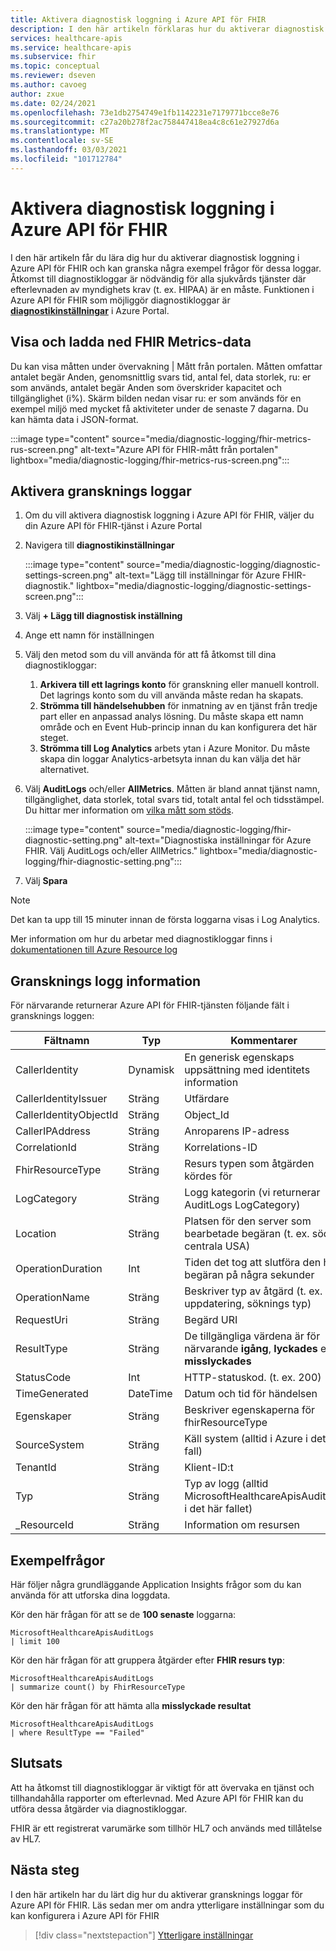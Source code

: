 ```yaml
---
title: Aktivera diagnostisk loggning i Azure API för FHIR
description: I den här artikeln förklaras hur du aktiverar diagnostisk loggning i Azure API för FHIR®
services: healthcare-apis
ms.service: healthcare-apis
ms.subservice: fhir
ms.topic: conceptual
ms.reviewer: dseven
ms.author: cavoeg
author: zxue
ms.date: 02/24/2021
ms.openlocfilehash: 73e1db2754749e1fb1142231e7179771bcce8e76
ms.sourcegitcommit: c27a20b278f2ac758447418ea4c8c61e27927d6a
ms.translationtype: MT
ms.contentlocale: sv-SE
ms.lasthandoff: 03/03/2021
ms.locfileid: "101712784"
---
```

# <a name="enable-diagnostic-logging-in-azure-api-for-fhir"></a>Aktivera diagnostisk loggning i Azure API för FHIR

I den här artikeln får du lära dig hur du aktiverar diagnostisk loggning i Azure API för FHIR och kan granska några exempel frågor för dessa loggar. Åtkomst till diagnostikloggar är nödvändig för alla sjukvårds tjänster där efterlevnaden av myndighets krav (t. ex. HIPAA) är en måste. Funktionen i Azure API för FHIR som möjliggör diagnostikloggar är [**diagnostikinställningar**](../azure-monitor/essentials/diagnostic-settings.md) i Azure Portal. 

## <a name="view-and-download-fhir-metrics-data"></a>Visa och ladda ned FHIR Metrics-data

Du kan visa måtten under övervakning | Mått från portalen. Måtten omfattar antalet begär Anden, genomsnittlig svars tid, antal fel, data storlek, ru: er som används, antalet begär Anden som överskrider kapacitet och tillgänglighet (i%). Skärm bilden nedan visar ru: er som används för en exempel miljö med mycket få aktiviteter under de senaste 7 dagarna. Du kan hämta data i JSON-format.

   :::image type="content" source="media/diagnostic-logging/fhir-metrics-rus-screen.png" alt-text="Azure API för FHIR-mått från portalen" lightbox="media/diagnostic-logging/fhir-metrics-rus-screen.png":::

## <a name="enable-audit-logs"></a>Aktivera gransknings loggar
1. Om du vill aktivera diagnostisk loggning i Azure API för FHIR, väljer du din Azure API för FHIR-tjänst i Azure Portal 
2. Navigera till **diagnostikinställningar** 

   :::image type="content" source="media/diagnostic-logging/diagnostic-settings-screen.png" alt-text="Lägg till inställningar för Azure FHIR-diagnostik." lightbox="media/diagnostic-logging/diagnostic-settings-screen.png":::

3. Välj **+ Lägg till diagnostisk inställning**

4. Ange ett namn för inställningen

5. Välj den metod som du vill använda för att få åtkomst till dina diagnostikloggar:

    1. **Arkivera till ett lagrings konto** för granskning eller manuell kontroll. Det lagrings konto som du vill använda måste redan ha skapats.
    2. **Strömma till händelsehubben** för inmatning av en tjänst från tredje part eller en anpassad analys lösning. Du måste skapa ett namn område och en Event Hub-princip innan du kan konfigurera det här steget.
    3. **Strömma till Log Analytics** arbets ytan i Azure Monitor. Du måste skapa din loggar Analytics-arbetsyta innan du kan välja det här alternativet.

6. Välj **AuditLogs** och/eller **AllMetrics**. Måtten är bland annat tjänst namn, tillgänglighet, data storlek, total svars tid, totalt antal fel och tidsstämpel. Du hittar mer information om [vilka mått som stöds](https://docs.microsoft.com/azure/azure-monitor/essentials/metrics-supported#microsofthealthcareapisservices). 

   :::image type="content" source="media/diagnostic-logging/fhir-diagnostic-setting.png" alt-text="Diagnostiska inställningar för Azure FHIR. Välj AuditLogs och/eller AllMetrics." lightbox="media/diagnostic-logging/fhir-diagnostic-setting.png":::

7. Välj **Spara**


> [!Note] 
> Det kan ta upp till 15 minuter innan de första loggarna visas i Log Analytics.  
 
Mer information om hur du arbetar med diagnostikloggar finns i [dokumentationen till Azure Resource log](../azure-monitor/essentials/platform-logs-overview.md)

## <a name="audit-log-details"></a>Gransknings logg information
För närvarande returnerar Azure API för FHIR-tjänsten följande fält i gransknings loggen: 

|Fältnamn  |Typ  |Kommentarer  |
|---------|---------|---------|
|CallerIdentity|Dynamisk|En generisk egenskaps uppsättning med identitets information
|CallerIdentityIssuer|Sträng|Utfärdare 
|CallerIdentityObjectId|Sträng|Object_Id 
|CallerIPAddress|Sträng|Anroparens IP-adress 
|CorrelationId|Sträng| Korrelations-ID
|FhirResourceType|Sträng|Resurs typen som åtgärden kördes för
|LogCategory|Sträng|Logg kategorin (vi returnerar AuditLogs LogCategory)
|Location|Sträng|Platsen för den server som bearbetade begäran (t. ex. södra centrala USA)
|OperationDuration|Int|Tiden det tog att slutföra den här begäran på några sekunder
|OperationName|Sträng| Beskriver typ av åtgärd (t. ex. uppdatering, söknings typ)
|RequestUri|Sträng|Begärd URI 
|ResultType|Sträng|De tillgängliga värdena är för närvarande **igång**, **lyckades** eller **misslyckades**
|StatusCode|Int|HTTP-statuskod. (t. ex. 200) 
|TimeGenerated|DateTime|Datum och tid för händelsen|
|Egenskaper|Sträng| Beskriver egenskaperna för fhirResourceType
|SourceSystem|Sträng| Käll system (alltid i Azure i detta fall)
|TenantId|Sträng|Klient-ID:t
|Typ|Sträng|Typ av logg (alltid MicrosoftHealthcareApisAuditLog i det här fallet)
|_ResourceId|Sträng|Information om resursen

## <a name="sample-queries"></a>Exempelfrågor

Här följer några grundläggande Application Insights frågor som du kan använda för att utforska dina loggdata.

Kör den här frågan för att se de **100 senaste** loggarna:

```Application Insights
MicrosoftHealthcareApisAuditLogs
| limit 100
```

Kör den här frågan för att gruppera åtgärder efter **FHIR resurs typ**:

```Application Insights
MicrosoftHealthcareApisAuditLogs 
| summarize count() by FhirResourceType
```

Kör den här frågan för att hämta alla **misslyckade resultat**

```Application Insights
MicrosoftHealthcareApisAuditLogs 
| where ResultType == "Failed" 
```

## <a name="conclusion"></a>Slutsats 
Att ha åtkomst till diagnostikloggar är viktigt för att övervaka en tjänst och tillhandahålla rapporter om efterlevnad. Med Azure API för FHIR kan du utföra dessa åtgärder via diagnostikloggar. 
 
FHIR är ett registrerat varumärke som tillhör HL7 och används med tillåtelse av HL7.

## <a name="next-steps"></a>Nästa steg
I den här artikeln har du lärt dig hur du aktiverar gransknings loggar för Azure API för FHIR. Läs sedan mer om andra ytterligare inställningar som du kan konfigurera i Azure API för FHIR
 
>[!div class="nextstepaction"]
>[Ytterligare inställningar](azure-api-for-fhir-additional-settings.md)

